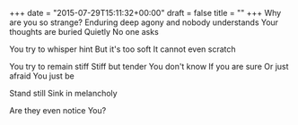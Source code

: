 +++
date = "2015-07-29T15:11:32+00:00"
draft = false
title = ""
+++
Why are you so strange?
Enduring deep agony and nobody understands
Your thoughts are buried
Quietly
No one asks

You try to whisper hint
But it's too soft
It cannot even scratch

You try to remain stiff
Stiff but tender
You don't know
If you are sure
Or just afraid
You just be

Stand still
Sink in melancholy

Are they even notice
You?